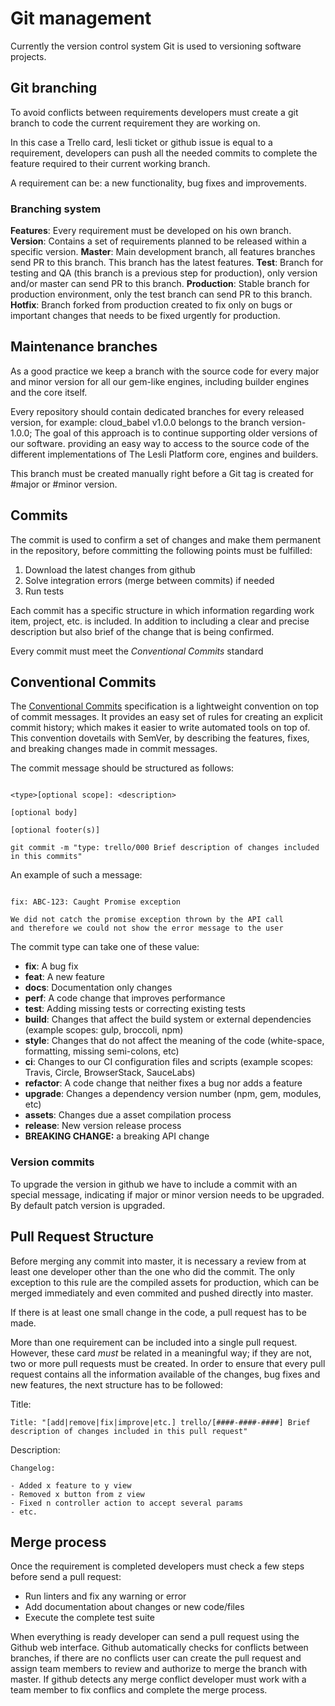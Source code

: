 # Git management
Currently the version control system Git is used to versioning software projects.

## Git branching
To avoid conflicts between requirements developers must create a git branch to code the current requirement they are working on.  

In this case a Trello card, lesli ticket or github issue is equal to a requirement, developers can push all the needed commits to complete the feature required to their current working branch. 

A requirement can be: a new functionality, bug fixes and improvements.

### Branching system
**Features**: Every requirement must be developed on his own branch.
**Version**: Contains a set of requirements planned to be released within a specific version.
**Master**: Main development branch, all features branches send PR to this branch. This branch has the latest features.
**Test**: Branch for testing and QA (this branch is a previous step for production), only version and/or master can send PR to this branch.
**Production**: Stable branch for production environment, only the test branch can send PR to this branch.
**Hotfix**: Branch forked from production created to fix only on bugs or important changes that needs to be fixed urgently for production.

## Maintenance branches
As a good practice we keep a branch with the source code for every major and minor version for all our gem-like engines, including builder engines and the core itself.

Every repository should contain dedicated branches for every released version, for example: cloud_babel v1.0.0 belongs to the branch version-1.0.0; The goal of this approach is to continue supporting older versions of our software. providing an easy way to access to the source code of the different implementations of The Lesli Platform core, engines and builders.

This branch must be created manually right before a Git tag is created for #major or #minor version.

## Commits
The commit is used to confirm a set of changes and make them permanent in the repository, before committing the following points must be fulfilled: 

1. Download the latest changes from github 
2. Solve integration errors (merge between commits) if needed
3. Run tests 

Each commit has a specific structure in which information regarding work item, project, etc. is included. In addition to including a clear and precise description but also brief of the change that is being confirmed.

Every commit must meet the *Conventional Commits* standard


## Conventional Commits

The [Conventional Commits](https://www.conventionalcommits.org/en/v1.0.0/) specification is a lightweight convention on top of commit messages. It provides an easy set of rules for creating an explicit commit history; which makes it easier to write automated tools on top of. This convention dovetails with SemVer, by describing the features, fixes, and breaking changes made in commit messages.

The commit message should be structured as follows:

```

<type>[optional scope]: <description>

[optional body]

[optional footer(s)]

git commit -m "type: trello/000 Brief description of changes included in this commits"

```

An example of such a message: 

````

fix: ABC-123: Caught Promise exception

We did not catch the promise exception thrown by the API call
and therefore we could not show the error message to the user

````

The commit type <type> can take one of these value:

- **fix**: A bug fix
- **feat**: A new feature
- **docs**: Documentation only changes
- **perf**: A code change that improves performance
- **test**: Adding missing tests or correcting existing tests
- **build**: Changes that affect the build system or external dependencies (example scopes: gulp, broccoli, npm)
- **style**: Changes that do not affect the meaning of the code (white-space, formatting, missing semi-colons, etc)
- **ci**: Changes to our CI configuration files and scripts (example scopes: Travis, Circle, BrowserStack, SauceLabs)
- **refactor**: A code change that neither fixes a bug nor adds a feature
- **upgrade**: Changes a dependency version number (npm, gem, modules, etc)
- **assets**: Changes due a asset compilation process
- **release**: New version release process
- **BREAKING CHANGE:** a breaking API change

### Version commits
To upgrade the version in github we have to include a commit with an special message, indicating if major or minor version needs to be upgraded. By default patch version is upgraded.

## Pull Request Structure

Before merging any commit into master, it is necessary a review from at least one developer other than the one who did the commit. The only exception to this rule are the compiled assets for production, which can be merged immediately and even commited and pushed directly into master. 

If there is at least one small change in the code, a pull request has to be made. 

More than one requirement can be included into a single pull request. However, these card *must* be related in a meaningful way; if they are not, two or more pull requests must be created. In order to ensure that every pull request contains all the information available of the changes, bug fixes and new features, the next structure has to be followed:

Title:

```
Title: "[add|remove|fix|improve|etc.] trello/[####-####-####] Brief description of changes included in this pull request"
```

Description:

```
Changelog:

- Added x feature to y view
- Removed x button from z view
- Fixed n controller action to accept several params
- etc.
```

## Merge process 
Once the requirement is completed developers must check a few steps before send a pull request:

- Run linters and fix any warning or error
- Add documentation about changes or new code/files
- Execute the complete test suite 

When everything is ready developer can send a pull request using the Github web interface.
Github automatically checks for conflicts between branches, if there are no conflicts user can create the pull request and assign team members to review and authorize to merge the branch with master.
If github detects any merge conflict developer must work with a team member to fix conflics and complete the merge process.
